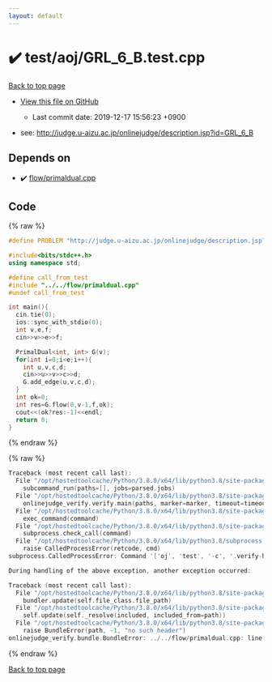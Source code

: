 ```yaml
---
layout: default
---
```


<!-- mathjax config similar to math.stackexchange -->
<script type="text/javascript" async
  src="https://cdnjs.cloudflare.com/ajax/libs/mathjax/2.7.5/MathJax.js?config=TeX-MML-AM_CHTML">
</script>
<script type="text/x-mathjax-config">
  MathJax.Hub.Config({
    TeX: { equationNumbers: { autoNumber: "AMS" }},
    tex2jax: {
      inlineMath: [ ['$','$'] ],
      processEscapes: true
    },
    "HTML-CSS": { matchFontHeight: false },
    displayAlign: "left",
    displayIndent: "2em"
  });
</script>

<script type="text/javascript" src="https://cdnjs.cloudflare.com/ajax/libs/jquery/3.4.1/jquery.min.js"></script>
<script src="https://cdn.jsdelivr.net/npm/jquery-balloon-js@1.1.2/jquery.balloon.min.js" integrity="sha256-ZEYs9VrgAeNuPvs15E39OsyOJaIkXEEt10fzxJ20+2I=" crossorigin="anonymous"></script>
<script type="text/javascript" src="../../../assets/js/copy-button.js"></script>
<link rel="stylesheet" href="../../../assets/css/copy-button.css" />


# :heavy_check_mark: test/aoj/GRL_6_B.test.cpp

<a href="../../../index.html">Back to top page</a>

* <a href="{{ site.github.repository_url }}/blob/master/test/aoj/GRL_6_B.test.cpp">View this file on GitHub</a>
    - Last commit date: 2019-12-17 15:56:23 +0900


* see: <a href="http://judge.u-aizu.ac.jp/onlinejudge/description.jsp?id=GRL_6_B">http://judge.u-aizu.ac.jp/onlinejudge/description.jsp?id=GRL_6_B</a>


## Depends on

* :heavy_check_mark: <a href="../../../library/flow/primaldual.cpp.html">flow/primaldual.cpp</a>


## Code

<a id="unbundled"></a>
{% raw %}
```cpp
#define PROBLEM "http://judge.u-aizu.ac.jp/onlinejudge/description.jsp?id=GRL_6_B"

#include<bits/stdc++.h>
using namespace std;

#define call_from_test
#include "../../flow/primaldual.cpp"
#undef call_from_test

int main(){
  cin.tie(0);
  ios::sync_with_stdio(0);
  int v,e,f;
  cin>>v>>e>>f;

  PrimalDual<int, int> G(v);
  for(int i=0;i<e;i++){
    int u,v,c,d;
    cin>>u>>v>>c>>d;
    G.add_edge(u,v,c,d);
  }
  int ok=0;
  int res=G.flow(0,v-1,f,ok);
  cout<<(ok?res:-1)<<endl;
  return 0;
}

```
{% endraw %}

<a id="bundled"></a>
{% raw %}
```cpp
Traceback (most recent call last):
  File "/opt/hostedtoolcache/Python/3.8.0/x64/lib/python3.8/site-packages/onlinejudge_verify/main.py", line 175, in main
    subcommand_run(paths=[], jobs=parsed.jobs)
  File "/opt/hostedtoolcache/Python/3.8.0/x64/lib/python3.8/site-packages/onlinejudge_verify/main.py", line 72, in subcommand_run
    onlinejudge_verify.verify.main(paths, marker=marker, timeout=timeout, jobs=jobs)
  File "/opt/hostedtoolcache/Python/3.8.0/x64/lib/python3.8/site-packages/onlinejudge_verify/verify.py", line 89, in main
    exec_command(command)
  File "/opt/hostedtoolcache/Python/3.8.0/x64/lib/python3.8/site-packages/onlinejudge_verify/verify.py", line 26, in exec_command
    subprocess.check_call(command)
  File "/opt/hostedtoolcache/Python/3.8.0/x64/lib/python3.8/subprocess.py", line 364, in check_call
    raise CalledProcessError(retcode, cmd)
subprocess.CalledProcessError: Command '['oj', 'test', '-c', '.verify-helper/cache/1112bf5aedcf80f614b3e755249be9a3/a.out', '-d', '.verify-helper/cache/1112bf5aedcf80f614b3e755249be9a3/test', '--judge-command', '.verify-helper/cache/1112bf5aedcf80f614b3e755249be9a3/checker.out', '-j', '2']' returned non-zero exit status 1.

During handling of the above exception, another exception occurred:

Traceback (most recent call last):
  File "/opt/hostedtoolcache/Python/3.8.0/x64/lib/python3.8/site-packages/onlinejudge_verify/docs.py", line 339, in write_contents
    bundler.update(self.file_class.file_path)
  File "/opt/hostedtoolcache/Python/3.8.0/x64/lib/python3.8/site-packages/onlinejudge_verify/bundle.py", line 150, in update
    self.update(self._resolve(included, included_from=path))
  File "/opt/hostedtoolcache/Python/3.8.0/x64/lib/python3.8/site-packages/onlinejudge_verify/bundle.py", line 52, in _resolve
    raise BundleError(path, -1, "no such header")
onlinejudge_verify.bundle.BundleError: ../../flow/primaldual.cpp: line -1: no such header

```
{% endraw %}

<a href="../../../index.html">Back to top page</a>


